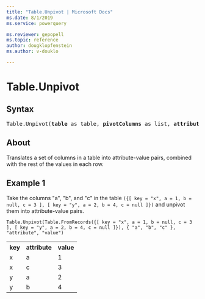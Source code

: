```yaml
---
title: "Table.Unpivot | Microsoft Docs"
ms.date: 8/1/2019
ms.service: powerquery

ms.reviewer: gepopell
ms.topic: reference
author: dougklopfenstein
ms.author: v-douklo

---
```

# Table.Unpivot

## Syntax

<pre>
Table.Unpivot(<b>table</b> as table, <b>pivotColumns</b> as list, <b>attributeColumn</b> as text, <b>valueColumn</b> as text) as table 
</pre>
  
## About  
Translates a set of columns in a table into attribute-value pairs, combined with the rest of the values in each row.

## Example 1
Take the columns "a", "b", and "c" in the table `({[ key = "x", a = 1, b = null, c = 3 ], [ key = "y", a = 2, b = 4, c = null ]})` and unpivot them into attribute-value pairs.

```powerquery-m
Table.Unpivot(Table.FromRecords({[ key = "x", a = 1, b = null, c = 3 ], [ key = "y", a = 2, b = 4, c = null ]}), { "a", "b", "c" }, "attribute", "value")
```

<table> <tr> <th>key</th> <th>attribute</th> <th>value</th> </tr> <tr> <td>x</td> <td>a</td> <td>1</td> </tr> <tr> <td>x</td> <td>c</td> <td>3</td> </tr> <tr> <td>y</td> <td>a</td> <td>2</td> </tr> <tr> <td>y</td> <td>b</td> <td>4</td> </tr> </table>
